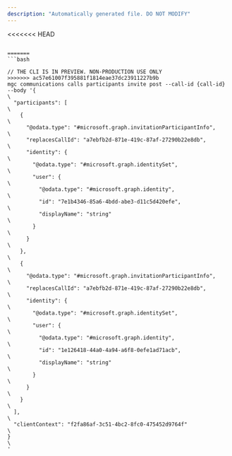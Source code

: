 ```yaml
---
description: "Automatically generated file. DO NOT MODIFY"
---
```


<<<<<<< HEAD
```cli

=======
```bash

// THE CLI IS IN PREVIEW. NON-PRODUCTION USE ONLY
>>>>>>> ac57e61007f395881f1814eae37dc23911227b9b
mgc communications calls participants invite post --call-id {call-id} --body '{\
  "participants": [\
    {\
      "@odata.type": "#microsoft.graph.invitationParticipantInfo",\
      "replacesCallId": "a7ebfb2d-871e-419c-87af-27290b22e8db",\
      "identity": {\
        "@odata.type": "#microsoft.graph.identitySet",\
        "user": {\
          "@odata.type": "#microsoft.graph.identity",\
          "id": "7e1b4346-85a6-4bdd-abe3-d11c5d420efe",\
          "displayName": "string"\
        }\
      }\
    },\
    {\
      "@odata.type": "#microsoft.graph.invitationParticipantInfo",\
      "replacesCallId": "a7ebfb2d-871e-419c-87af-27290b22e8db",\
      "identity": {\
        "@odata.type": "#microsoft.graph.identitySet",\
        "user": {\
          "@odata.type": "#microsoft.graph.identity",\
          "id": "1e126418-44a0-4a94-a6f8-0efe1ad71acb",\
          "displayName": "string"\
        }\
      }\
    }\
  ],\
  "clientContext": "f2fa86af-3c51-4bc2-8fc0-475452d9764f"\
}\
'

```